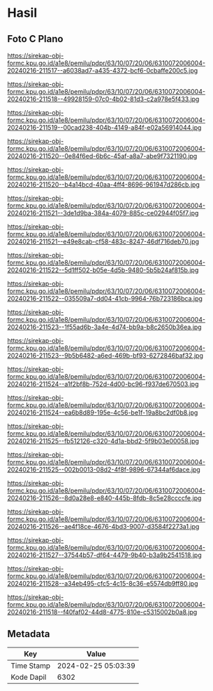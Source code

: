 # Hasil

## Foto C Plano

https://sirekap-obj-formc.kpu.go.id/a1e8/pemilu/pdpr/63/10/07/20/06/6310072006004-20240216-211517--a6038ad7-a435-4372-bcf6-0cbaffe200c5.jpg

https://sirekap-obj-formc.kpu.go.id/a1e8/pemilu/pdpr/63/10/07/20/06/6310072006004-20240216-211518--49928159-07c0-4b02-81d3-c2a978e5f433.jpg

https://sirekap-obj-formc.kpu.go.id/a1e8/pemilu/pdpr/63/10/07/20/06/6310072006004-20240216-211519--00cad238-404b-4149-a84f-e02a56914044.jpg

https://sirekap-obj-formc.kpu.go.id/a1e8/pemilu/pdpr/63/10/07/20/06/6310072006004-20240216-211520--0e84f6ed-6b6c-45af-a8a7-abe9f7321190.jpg

https://sirekap-obj-formc.kpu.go.id/a1e8/pemilu/pdpr/63/10/07/20/06/6310072006004-20240216-211520--b4a14bcd-40aa-4ff4-8696-961947d286cb.jpg

https://sirekap-obj-formc.kpu.go.id/a1e8/pemilu/pdpr/63/10/07/20/06/6310072006004-20240216-211521--3de1d9ba-384a-4079-885c-ce02944f05f7.jpg

https://sirekap-obj-formc.kpu.go.id/a1e8/pemilu/pdpr/63/10/07/20/06/6310072006004-20240216-211521--e49e8cab-cf58-483c-8247-46df716deb70.jpg

https://sirekap-obj-formc.kpu.go.id/a1e8/pemilu/pdpr/63/10/07/20/06/6310072006004-20240216-211522--5d1ff502-b05e-4d5b-9480-5b5b24af815b.jpg

https://sirekap-obj-formc.kpu.go.id/a1e8/pemilu/pdpr/63/10/07/20/06/6310072006004-20240216-211522--035509a7-dd04-41cb-9964-76b723186bca.jpg

https://sirekap-obj-formc.kpu.go.id/a1e8/pemilu/pdpr/63/10/07/20/06/6310072006004-20240216-211523--1f55ad6b-3a4e-4d74-bb9a-b8c2650b36ea.jpg

https://sirekap-obj-formc.kpu.go.id/a1e8/pemilu/pdpr/63/10/07/20/06/6310072006004-20240216-211523--9b5b6482-a6ed-469b-bf93-6272846baf32.jpg

https://sirekap-obj-formc.kpu.go.id/a1e8/pemilu/pdpr/63/10/07/20/06/6310072006004-20240216-211524--a1f2bf8b-752d-4d00-bc96-f937de670503.jpg

https://sirekap-obj-formc.kpu.go.id/a1e8/pemilu/pdpr/63/10/07/20/06/6310072006004-20240216-211524--ea6b8d89-195e-4c56-be1f-19a8bc2df0b8.jpg

https://sirekap-obj-formc.kpu.go.id/a1e8/pemilu/pdpr/63/10/07/20/06/6310072006004-20240216-211525--fb512126-c320-4d1a-bbd2-5f9b03e00058.jpg

https://sirekap-obj-formc.kpu.go.id/a1e8/pemilu/pdpr/63/10/07/20/06/6310072006004-20240216-211525--002b0013-08d2-4f8f-9896-67344af6dace.jpg

https://sirekap-obj-formc.kpu.go.id/a1e8/pemilu/pdpr/63/10/07/20/06/6310072006004-20240216-211526--8d0a28e8-e840-445b-8fdb-8c5e28ccccfe.jpg

https://sirekap-obj-formc.kpu.go.id/a1e8/pemilu/pdpr/63/10/07/20/06/6310072006004-20240216-211526--ae4f18ce-4676-4bd3-9007-d3584f2273a1.jpg

https://sirekap-obj-formc.kpu.go.id/a1e8/pemilu/pdpr/63/10/07/20/06/6310072006004-20240216-211527--37544b57-df64-4479-9b40-b3a9b2541518.jpg

https://sirekap-obj-formc.kpu.go.id/a1e8/pemilu/pdpr/63/10/07/20/06/6310072006004-20240216-211528--a34eb495-cfc5-4c15-8c36-e5574db9ff80.jpg

https://sirekap-obj-formc.kpu.go.id/a1e8/pemilu/pdpr/63/10/07/20/06/6310072006004-20240216-211518--f40faf02-44d8-4775-810e-c5315002b0a8.jpg


## Metadata

| Key        | Value               |
| ---------- | ------------------- |
| Time Stamp | 2024-02-25 05:03:39 |
| Kode Dapil | 6302                |



